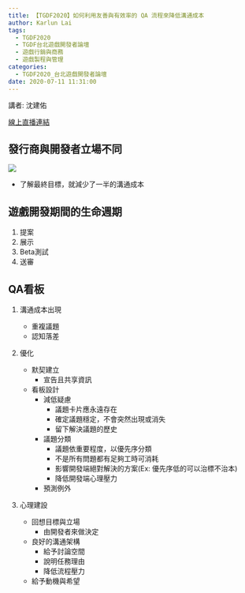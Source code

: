 ```yaml
---
title: 【TGDF2020】如何利用友善與有效率的 QA 流程來降低溝通成本
author: Karlun Lai
tags:
  - TGDF2020
  - TGDF台北遊戲開發者論壇
  - 遊戲行銷與商務
  - 遊戲製程與管理
categories:
  - TGDF2020_台北遊戲開發者論壇
date: 2020-07-11 11:31:00
---
```

講者: 沈建佑
<!--more-->
[線上直播連結](https://youtu.be/bA0929_MzIA)

發行商與開發者立場不同
-
![](https://i.imgur.com/giuj7Rr.png)

- 了解最終目標，就減少了一半的溝通成本

遊戲開發期間的生命週期
-
1. 提案
2. 展示
3. Beta測試
4. 送審

QA看板
-
1. 溝通成本出現
    - 重複議題
    - 認知落差
2. 優化
    - 默契建立
        - 宣告且共享資訊
    - 看板設計 
        - 減低疑慮
            - 議題卡片應永遠存在
            - 確定議題穩定，不會突然出現或消失
            - 留下解決議題的歷史
        -  議題分類
            - 議題依重要程度，以優先序分類
            - 不是所有問題都有足夠工時可消耗
            - 影響開發端絕對解決的方案(Ex: 優先序低的可以治標不治本)
            - 降低開發端心理壓力
        - 預測例外
            
3. 心理建設
    - 回想目標與立場
        - 由開發者來做決定
    - 良好的溝通架構
        - 給予討論空間
        - 說明任務理由
        - 降低流程壓力
    - 給予動機與希望
